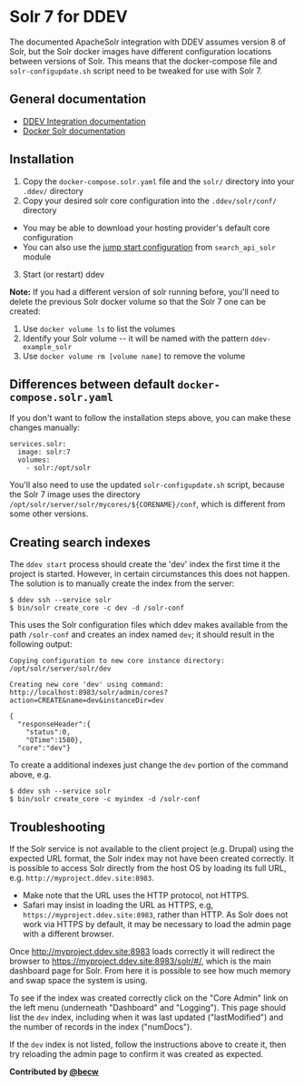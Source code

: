 # Solr 7 for DDEV

The documented ApacheSolr integration with DDEV assumes version 8 of Solr, but the Solr docker images have different configuration locations between versions of Solr. This means that the docker-compose file and `solr-configupdate.sh` script need to be tweaked for use with Solr 7.

## General documentation

* [DDEV Integration documentation](https://ddev.readthedocs.io/en/stable/users/extend/additional-services/#apache-solr)
* [Docker Solr documentation](https://hub.docker.com/_/solr/)

## Installation

1. Copy the `docker-compose.solr.yaml` file and the `solr/` directory into your `.ddev/` directory
2. Copy your desired solr core configuration into the `.ddev/solr/conf/` directory
  * You may be able to download your hosting provider's default core configuration
  * You can also use the [jump start configuration](https://git.drupalcode.org/project/search_api_solr/-/tree/4.x/jump-start/solr7/config-set) from `search_api_solr` module
3. Start (or restart) ddev

**Note:** If you had a different version of solr running before, you'll need to delete the previous Solr docker volume so that the Solr 7 one can be created:

1. Use `docker volume ls` to list the volumes
2. Identify your Solr volume -- it will be named with the pattern `ddev-example_solr`
3. Use `docker volume rm [volume name]` to remove the volume

## Differences between default `docker-compose.solr.yaml`

If you don't want to follow the installation steps above, you can make these changes manually:

```
services.solr:
  image: solr:7
  volumes:
    - solr:/opt/solr
```

You'll also need to use the updated `solr-configupdate.sh` script, because the Solr 7 image uses the directory `/opt/solr/server/solr/mycores/${CORENAME}/conf`, which is different from some other versions.

## Creating search indexes

The `ddev start` process should create the 'dev' index the first time it the
project is started. However, in certain circumstances this does not happen.
The solution is to manually create the index from the server:

    $ ddev ssh --service solr
    $ bin/solr create_core -c dev -d /solr-conf

This uses the Solr configuration files which ddev makes available from the path `/solr-conf` and creates an index named `dev`; it should result in the following output:

    Copying configuration to new core instance directory:
    /opt/solr/server/solr/dev
    
    Creating new core 'dev' using command:
    http://localhost:8983/solr/admin/cores?action=CREATE&name=dev&instanceDir=dev
    
    {
      "responseHeader":{
        "status":0,
        "QTime":1580},
      "core":"dev"}

To create a additional indexes just change the `dev` portion of the command
above, e.g.

    $ ddev ssh --service solr
    $ bin/solr create_core -c myindex -d /solr-conf

## Troubleshooting

If the Solr service is not available to the client project (e.g. Drupal) using
the expected URL format, the Solr index may not have been created correctly. It
is possible to access Solr directly from the host OS by loading its full URL,
e.g. `http://myproject.ddev.site:8983`.

* Make note that the URL uses the HTTP protocol, not HTTPS.
* Safari may insist in loading the URL as HTTPS, e.g,
  `https://myproject.ddev.site:8983`, rather than HTTP. As Solr does not work
  via HTTPS by default, it may be necessary to load the admin page with a
  different browser.

Once http://myproject.ddev.site:8983 loads correctly it will redirect the
browser to https://myproject.ddev.site:8983/solr/#/, which is the main dashboard
page for Solr. From here it is possible to see how much memory and swap space
the system is using.

To see if the index was created correctly click on the "Core Admin" link on the
left menu (underneath "Dashboard" and "Logging"). This page should list the
`dev` index, including when it was last updated ("lastModified") and the number
of records in the index ("numDocs").

If the `dev` index is not listed, follow the instructions above to create it,
then try reloading the admin page to confirm it was created as expected.

**Contributed by [@becw](https://github.com/becw)**
